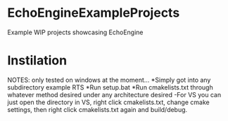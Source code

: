 # EchoEngineExampleProjects
 Example WIP projects showcasing EchoEngine

# Instilation
NOTES: only tested on windows at the moment...
*Simply got into any subdirectory example RTS
*Run setup.bat
*Run cmakelists.txt through whatever method desired under
any architecture desired
    -For VS you can just open the directory in VS,
     right click cmakelists.txt, change cmake settings,
     then right click cmakelists.txt again and build/debug.